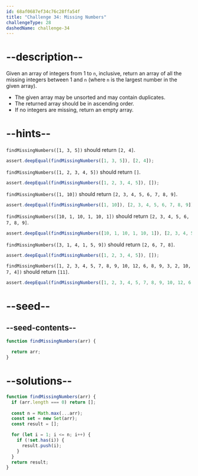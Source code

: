 ```yaml
---
id: 68af0687ef34c76c28ffa54f
title: "Challenge 34: Missing Numbers"
challengeType: 28
dashedName: challenge-34
---
```


# --description--

Given an array of integers from 1 to `n`, inclusive, return an array of all the missing integers between 1 and `n` (where `n` is the largest number in the given array).

- The given array may be unsorted and may contain duplicates.
- The returned array should be in ascending order.
- If no integers are missing, return an empty array.

# --hints--

`findMissingNumbers([1, 3, 5])` should return `[2, 4]`.

```js
assert.deepEqual(findMissingNumbers([1, 3, 5]), [2, 4]);
```

`findMissingNumbers([1, 2, 3, 4, 5])` should return `[]`.

```js
assert.deepEqual(findMissingNumbers([1, 2, 3, 4, 5]), []);
```

`findMissingNumbers([1, 10])` should return `[2, 3, 4, 5, 6, 7, 8, 9]`.

```js
assert.deepEqual(findMissingNumbers([1, 10]), [2, 3, 4, 5, 6, 7, 8, 9]);
```

`findMissingNumbers([10, 1, 10, 1, 10, 1])` should return `[2, 3, 4, 5, 6, 7, 8, 9]`.

```js
assert.deepEqual(findMissingNumbers([10, 1, 10, 1, 10, 1]), [2, 3, 4, 5, 6, 7, 8, 9]);
```

`findMissingNumbers([3, 1, 4, 1, 5, 9])` should return `[2, 6, 7, 8]`.

```js
assert.deepEqual(findMissingNumbers([1, 2, 3, 4, 5]), []);
```

`findMissingNumbers([1, 2, 3, 4, 5, 7, 8, 9, 10, 12, 6, 8, 9, 3, 2, 10, 7, 4])` should return `[11]`.

```js
assert.deepEqual(findMissingNumbers([1, 2, 3, 4, 5, 7, 8, 9, 10, 12, 6, 8, 9, 3, 2, 10, 7, 4]), [11]);
```

# --seed--

## --seed-contents--

```js
function findMissingNumbers(arr) {

  return arr;
}
```

# --solutions--

```js
function findMissingNumbers(arr) {
  if (arr.length === 0) return [];
  
  const n = Math.max(...arr);
  const set = new Set(arr);
  const result = [];

  for (let i = 1; i <= n; i++) {
    if (!set.has(i)) {
      result.push(i);
    }
  }
  return result;
}
```
